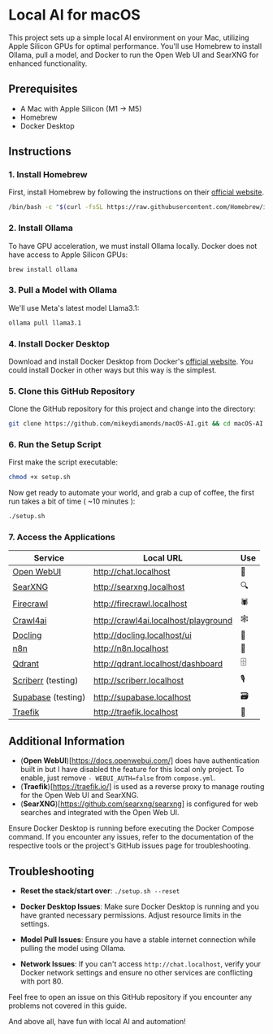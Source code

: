 # Local AI for macOS

This project sets up a simple local AI environment on your Mac, utilizing Apple Silicon GPUs for optimal performance. You'll use Homebrew to install Ollama, pull a model, and Docker to run the Open Web UI and SearXNG for enhanced functionality.

## Prerequisites

- A Mac with Apple Silicon (M1 -> M5)
- Homebrew
- Docker Desktop

## Instructions

### 1. Install Homebrew

First, install Homebrew by following the instructions on their [official website](https://brew.sh/).

```sh
/bin/bash -c "$(curl -fsSL https://raw.githubusercontent.com/Homebrew/install/HEAD/install.sh)"
```
### 2. Install Ollama

To have GPU acceleration, we must install Ollama locally. Docker does not have access to Apple Silicon GPUs:

```sh
brew install ollama
```

### 3. Pull a Model with Ollama

We'll use Meta's latest model Llama3.1:

```sh
ollama pull llama3.1
```

### 4. Install Docker Desktop
Download and install Docker Desktop from Docker's [official website](https://www.docker.com/products/docker-desktop/). You could install Docker in other ways but this way is the simplest.

### 5. Clone this GitHub Repository
Clone the GitHub repository for this project and change into the directory:

```sh
git clone https://github.com/mikeydiamonds/macOS-AI.git && cd macOS-AI
```

### 6. Run the Setup Script

First make the script executable:

```sh
chmod +x setup.sh
```

Now get ready to automate your world, and grab a cup of coffee, the first run takes a bit of time ( ~10 minutes ):

```sh
./setup.sh
```

### 7. Access the Applications

| Service                                                             | Local URL                            | Use  |
|---------------------------------------------------------------------|--------------------------------------|------|
| [Open WebUI](https://docs.openwebui.com/)                           | http://chat.localhost                |  🤖  |
| [SearXNG](https://github.com/searxng/searxng)                       | http://searxng.localhost             |  🔍  |
| [Firecrawl](https://docs.firecrawl.dev/contributing/self-host)      | http://firecrawl.localhost           |  🕷️  |
| [Crawl4ai](https://docs.crawl4ai.com/)                              | http://crawl4ai.localhost/playground |  🕸️  |
| [Docling](https://www.docling.ai/)                                  | http://docling.localhost/ui          |  📄  |
| [n8n](https://github.com/n8n-io/n8n)                                | http://n8n.localhost                 |  🔄  |
| [Qdrant](https://qdrant.tech/)                                      | http://qdrant.localhost/dashboard    |  🗄️  |
| [Scriberr](https://github.com/rishikanthc/Scriberr) (testing)       | http://scriberr.localhost            |  🎙️  |
| [Supabase](https://supabase.com/docs/guides/self-hosting) (testing) | http://supabase.localhost            |  🗃️  |
| [Traefik](https://traefik.io/)                                      | http://traefik.localhost             |  🚦  |


## Additional Information

- (**Open WebUI**)[https://docs.openwebui.com/] does have authentication built in but I have disabled the feature for this local only project. To enable, just remove `- WEBUI_AUTH=false` from `compose.yml`.
- (**Traefik**)[https://traefik.io/] is used as a reverse proxy to manage routing for the Open Web UI and SearXNG.
- (**SearXNG**)[https://github.com/searxng/searxng] is configured for web searches and integrated with the Open Web UI.

Ensure Docker Desktop is running before executing the Docker Compose command. If you encounter any issues, refer to the documentation of the respective tools or the project's GitHub issues page for troubleshooting.

## Troubleshooting

- **Reset the stack/start over**: `./setup.sh --reset`
  
- **Docker Desktop Issues**: Make sure Docker Desktop is running and you have granted necessary permissions. Adjust resource limits in the settings.
- **Model Pull Issues**: Ensure you have a stable internet connection while pulling the model using Ollama.
- **Network Issues**: If you can't access `http://chat.localhost`, verify your Docker network settings and ensure no other services are conflicting with port 80.

Feel free to open an issue on this GitHub repository if you encounter any problems not covered in this guide.

And above all, have fun with local AI and automation!

